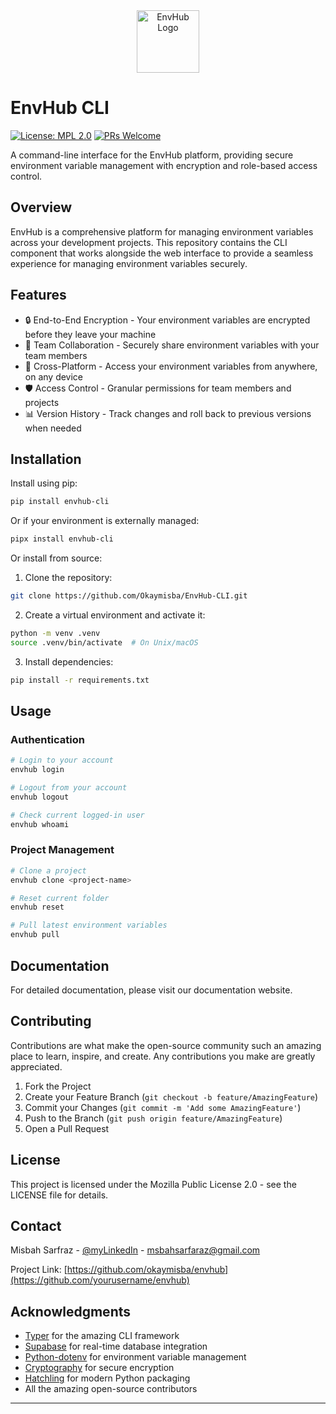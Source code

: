 <div align="center">
<img src="https://envhub.net/favicon.ico" alt="EnvHub Logo" width="100">
</div>

# EnvHub CLI

[![License: MPL 2.0](https://img.shields.io/badge/License-MPL%202.0-brightgreen.svg)](https://opensource.org/licenses/MPL-2.0)
[![PRs Welcome](https://img.shields.io/badge/PRs-welcome-brightgreen.svg?style=flat-square)](http://makeapullrequest.com)

A command-line interface for the EnvHub platform, providing secure environment variable management with encryption and role-based access control.

## Overview

EnvHub is a comprehensive platform for managing environment variables across your development projects. This repository contains the CLI component that works alongside the web interface to provide a seamless experience for managing environment variables securely.

## Features

- 🔒 End-to-End Encryption - Your environment variables are encrypted before they leave your machine
- 👥 Team Collaboration - Securely share environment variables with your team members
- 📱 Cross-Platform - Access your environment variables from anywhere, on any device
- 🛡️ Access Control - Granular permissions for team members and projects
- 📊 Version History - Track changes and roll back to previous versions when needed

## Installation

Install using pip:

```bash
pip install envhub-cli
```

Or if your environment is externally managed:

```bash
pipx install envhub-cli
```

Or install from source:

1. Clone the repository:
```bash
git clone https://github.com/Okaymisba/EnvHub-CLI.git
```

2. Create a virtual environment and activate it:
```bash
python -m venv .venv
source .venv/bin/activate  # On Unix/macOS
```

3. Install dependencies:
```bash
pip install -r requirements.txt
```

## Usage

### Authentication
```bash
# Login to your account
envhub login

# Logout from your account
envhub logout

# Check current logged-in user
envhub whoami
```

### Project Management
```bash
# Clone a project
envhub clone <project-name>

# Reset current folder
envhub reset

# Pull latest environment variables
envhub pull
```

## Documentation

For detailed documentation, please visit our documentation website.

## Contributing

Contributions are what make the open-source community such an amazing place to learn, inspire, and create. Any contributions you make are greatly appreciated.

1. Fork the Project
2. Create your Feature Branch (`git checkout -b feature/AmazingFeature`)
3. Commit your Changes (`git commit -m 'Add some AmazingFeature'`)
4. Push to the Branch (`git push origin feature/AmazingFeature`)
5. Open a Pull Request

## License

This project is licensed under the Mozilla Public License 2.0 - see the LICENSE file for details.

## Contact

Misbah Sarfraz - [@myLinkedIn](https://www.linkedin.com/in/misbah-sarfaraz-a59854325/) - msbahsarfaraz@gmail.com

Project Link: [https://github.com/okaymisba/envhub](https://github.com/yourusername/envhub)

## Acknowledgments

- [Typer](https://typer.tiangolo.com/) for the amazing CLI framework
- [Supabase](https://supabase.com/) for real-time database integration
- [Python-dotenv](https://github.com/theskumar/python-dotenv) for environment variable management
- [Cryptography](https://cryptography.io/) for secure encryption
- [Hatchling](https://github.com/hatch-python/hatchling) for modern Python packaging
- All the amazing open-source contributors

---

